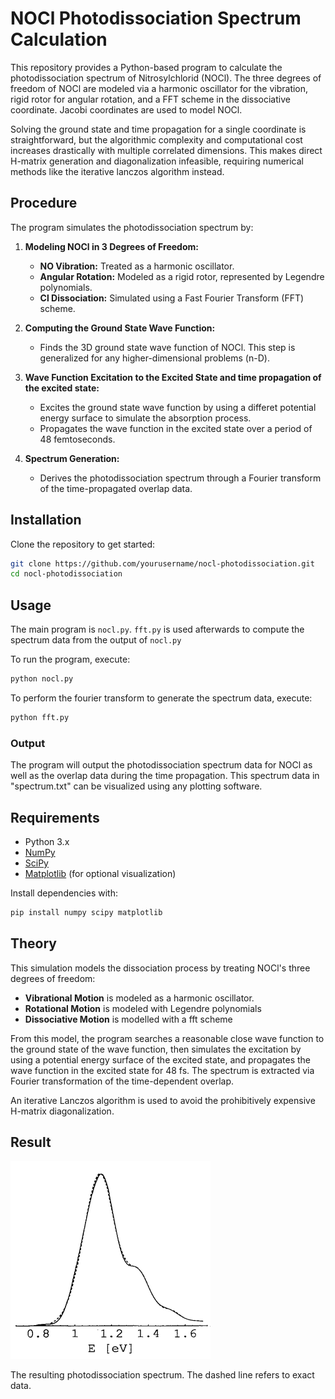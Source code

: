 # NOCl Photodissociation Spectrum Calculation

This repository provides a Python-based program to calculate the photodissociation spectrum of Nitrosylchlorid (NOCl). The three degrees of freedom of NOCl are modeled via a harmonic oscillator for the vibration, rigid rotor for angular rotation, and a FFT scheme in the dissociative coordinate. Jacobi coordinates are used to model NOCl.

Solving the ground state and time propagation for a single coordinate is straightforward, but the algorithmic complexity and computational cost increases drastically with multiple correlated dimensions. This makes direct H-matrix generation and diagonalization infeasible, requiring numerical methods like the iterative lanczos algorithm instead.

## Procedure

The program simulates the photodissociation spectrum by:
1. **Modeling NOCl in 3 Degrees of Freedom:**
   - **NO Vibration:** Treated as a harmonic oscillator.
   - **Angular Rotation:** Modeled as a rigid rotor, represented by Legendre polynomials.
   - **Cl Dissociation:** Simulated using a Fast Fourier Transform (FFT) scheme.

2. **Computing the Ground State Wave Function:**
   - Finds the 3D ground state wave function of NOCl. This step is generalized for any higher-dimensional problems (n-D).

3. **Wave Function Excitation to the Excited State and time propagation of the excited state:**
   - Excites the ground state wave function by using a differet potential energy surface to simulate the absorption process.
   - Propagates the wave function in the excited state over a period of 48 femtoseconds.

4. **Spectrum Generation:**
   - Derives the photodissociation spectrum through a Fourier transform of the time-propagated overlap data.

## Installation

Clone the repository to get started:

```bash
git clone https://github.com/yourusername/nocl-photodissociation.git
cd nocl-photodissociation
```

## Usage

The main program is `nocl.py`.
`fft.py` is used afterwards to compute the spectrum data from the output of `nocl.py`

To run the program, execute:

```bash
python nocl.py
```

To perform the fourier transform to generate the spectrum data, execute:

```bash
python fft.py
```

### Output

The program will output the photodissociation spectrum data for NOCl as well as the overlap data during the time propagation. This spectrum data in "spectrum.txt" can be visualized using any plotting software.

## Requirements

- Python 3.x
- [NumPy](https://numpy.org/)
- [SciPy](https://scipy.org/)
- [Matplotlib](https://matplotlib.org/) (for optional visualization)

Install dependencies with:

```bash
pip install numpy scipy matplotlib
```

## Theory

This simulation models the dissociation process by treating NOCl's three degrees of freedom:
- **Vibrational Motion** is modeled as a harmonic oscillator.
- **Rotational Motion** is modeled with Legendre polynomials
- **Dissociative Motion** is modelled with a fft scheme

From this model, the program searches a reasonable close wave function to the ground state of the wave function, then simulates the excitation by using a potential energy surface of the excited state, and propagates the wave function in the excited state for 48 fs. The spectrum is extracted via Fourier transformation of the time-dependent overlap.

An iterative Lanczos algorithm is used to avoid the prohibitively expensive H-matrix diagonalization.

## Result

![Arbitrage Performance](spectrum.png)

The resulting photodissociation spectrum. The dashed line refers to exact data.